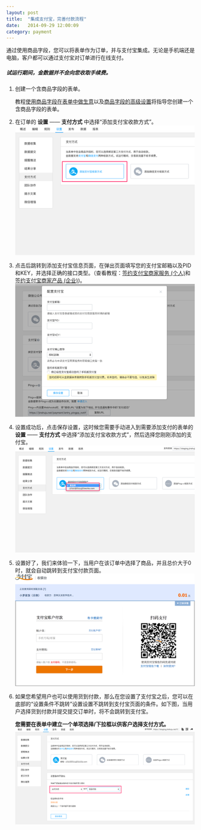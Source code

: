 ```yaml
---
layout: post
title:  "集成支付宝，完善付款流程"
date:   2014-09-29 12:00:09
category: payment
---
```


通过使用商品字段，您可以将表单作为订单，并与支付宝集成。无论是手机端还是电脑，客户都可以通过支付宝对订单进行在线支付。

##### 试运行期间，金数据并不会向您收取手续费。

1. 创建一个含商品字段的表单。

	教程[使用商品字段在表单中做生意](goods-field.html)以及[商品字段的高级设置](goods-field-detail.html)将指导您创建一个含商品字段的表单。

2. 在订单的 **设置** —— **支付方式** 中选择“添加支付宝收款方式”。
	![](/images/alipay-add.png)

3. 点击后跳转到添加支付宝信息页面，在弹出页面填写您的支付宝邮箱以及PID和KEY，并选择正确的接口类型。（查看教程：[签约支付宝商家服务 (个人)](apply-alipay.html)和[签约支付宝商家产品 (企业)](apply-alipay-ent.html))。
	![](/images/alipay-setting-1.png)

4. 设置成功后，点击保存设置，这时候您需要手动进入到需要添加支付的表单的 **设置** —— **支付方式** 中选择“添加支付宝收款方式”，然后选择您刚刚添加的支付宝。
	![](/images/alipay-setting-2.png)

5. 设置好了，我们来体验一下，当用户在该订单中选择了商品，并且总价大于0时，就会自动跳转到支付宝付款页面。
	![](/images/alipay-result.png)

6. 如果您希望用户也可以使用货到付款，那么在您设置了支付宝之后，您可以在底部的“设置条件不跳转”设置设置不跳转到支付宝页面的条件。如下图，当用户选择货到付款并提交提交订单时，将不会跳转到支付宝。

	**您需要在表单中建立一个单项选择/下拉框以供客户选择支付方式。**
	![](/images/alipay-not-redirect.png)
